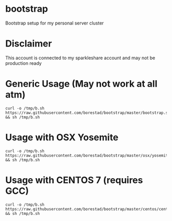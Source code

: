 # bootstrap
Bootstrap setup for my personal server cluster

# Disclaimer
This account is connected to my sparkleshare account and may not be production ready

# Generic Usage (May not work at all atm)
    curl -o /tmp/b.sh https://raw.githubusercontent.com/borestad/bootstrap/master/bootstrap.sh && sh /tmp/b.sh

# Usage with OSX Yosemite
    curl -o /tmp/b.sh https://raw.githubusercontent.com/borestad/bootstrap/master/osx/yosemite/bootstrap.sh && sh /tmp/b.sh

# Usage with CENTOS 7 (requires GCC)
    curl -o /tmp/b.sh https://raw.githubusercontent.com/borestad/bootstrap/master/centos/centos7/bootstrap.sh && sh /tmp/b.sh
